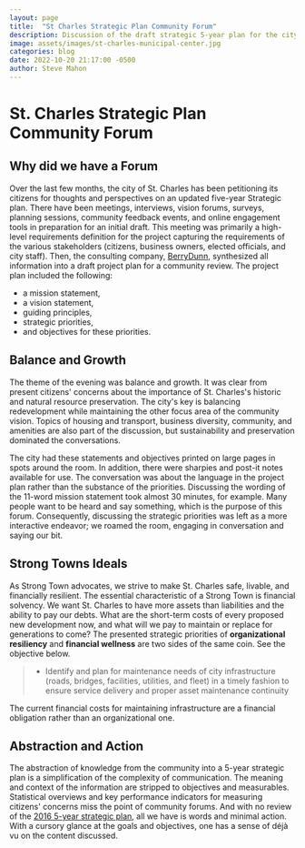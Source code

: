 ```yaml
---
layout: page
title:  "St Charles Strategic Plan Community Forum"
description: Discussion of the draft strategic 5-year plan for the city of St. Charles
image: assets/images/st-charles-municipal-center.jpg
categories: blog
date: 2022-10-20 21:17:00 -0500
author: Steve Mahon
---
```


# St. Charles Strategic Plan Community Forum

## Why did we have a Forum
Over the last few months, the city of St. Charles has been petitioning its citizens for thoughts and perspectives on an updated five-year Strategic plan. There have been meetings, interviews, vision forums, surveys, planning sessions, community feedback events, and online engagement tools in preparation for an initial draft. This meeting was primarily a high-level requirements definition for the project capturing the requirements of the various stakeholders (citizens, business owners, elected officials, and city staff). Then, the consulting company, [BerryDunn](https://www.berrydunn.com/), synthesized all information into a draft project plan for a community review.
The project plan included the following:
* a mission statement,
* a vision statement,
* guiding principles,
* strategic priorities, 
* and objectives for these priorities.

## Balance and Growth
The theme of the evening was balance and growth. It was clear from present citizens' concerns about the importance of St. Charles's historic and natural resource preservation. The city's key is balancing redevelopment while maintaining the other focus area of the community vision. Topics of housing and transport, business diversity, community, and amenities are also part of the discussion, but sustainability and preservation dominated the conversations.

The city had these statements and objectives printed on large pages in spots around the room. In addition, there were sharpies and post-it notes available for use. The conversation was about the language in the project plan rather than the substance of the priorities. Discussing the wording of the 11-word mission statement took almost 30 minutes, for example. 
Many people want to be heard and say something, which is the purpose of this forum. Consequently, discussing the strategic priorities was left as a more interactive endeavor; we roamed the room, engaging in conversation and saying our bit. 

## Strong Towns Ideals
As Strong Town advocates, we strive to make St. Charles safe, livable, and financially resilient. The essential characteristic of a Strong Town is financial solvency. We want St. Charles to have more assets than liabilities and the ability to pay our debts. What are the short-term costs of every proposed new development now, and what will we pay to maintain or replace for generations to come? The presented strategic priorities of **organizational resiliency** and **financial wellness** are two sides of the same coin. See the objective below.
>* Identify and plan for maintenance needs of city infrastructure (roads, bridges, facilities, utilities, and fleet) in a timely fashion to ensure service delivery and proper asset maintenance continuity

The current financial costs for maintaining infrastructure are a financial obligation rather than an organizational one. 

## Abstraction and Action
The abstraction of knowledge from the community into a 5-year strategic plan is a simplification of the complexity of communication. The meaning and context of the information are stripped to objectives and measurables. Statistical overviews and key performance indicators for measuring citizens' concerns miss the point of community forums.
And with no review of the [2016 5-year strategic plan](https://www.stcharlesil.gov/sites/default/files/documents/St%20%20Charles%20Strategic%20Plan%20Summary%20Report%20FINAL%20Updated%202-2-16.pdf), all we have is words and minimal action. With a cursory glance at the goals and objectives, one has a sense of déjà vu on the content discussed.


